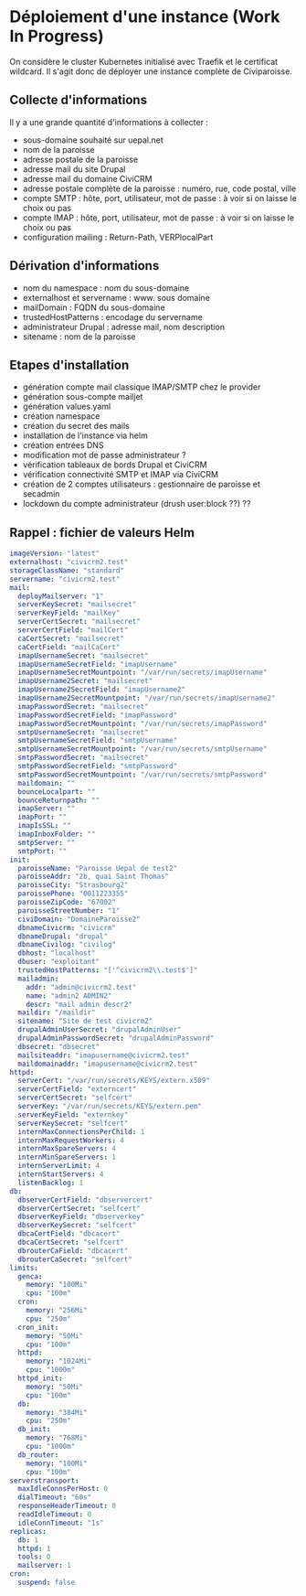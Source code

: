 # Déploiement d'une instance (Work In Progress)

On considère le cluster Kubernetes initialisé avec Traefik et le certificat wildcard. Il s'agit donc de déployer une instance complète de Civiparoisse.

## Collecte d'informations

Il y a une grande quantité d'informations à collecter :

* sous-domaine souhaité sur uepal.net
* nom de la paroisse
* adresse postale de la paroisse
* adresse mail du site Drupal
* adresse mail du domaine CiviCRM
* adresse postale complète de la paroisse : numéro, rue, code postal, ville
* compte SMTP : hôte, port, utilisateur, mot de passe : à voir si on laisse le choix ou pas
* compte IMAP : hôte, port, utilisateur, mot de passe : à voir si on laisse le choix ou pas
* configuration mailing : Return-Path, VERPlocalPart


## Dérivation d'informations

* nom du namespace : nom du sous-domaine
* externalhost  et servername : www. sous domaine
* mailDomain : FQDN du sous-domaine
* trustedHostPatterns : encodage du servername
* administrateur Drupal : adresse mail, nom description
* sitename : nom de la paroisse

## Etapes d'installation

* génération compte mail classique IMAP/SMTP chez le provider
* génération sous-compte mailjet
* génération values.yaml
* création namespace
* création du secret des mails
* installation de l'instance via helm
* création entrées DNS
* modification mot de passe administrateur ?
* vérification tableaux de bords Drupal et CiviCRM
* vérification connectivité SMTP et IMAP via CiviCRM
* création de 2 comptes utilisateurs : gestionnaire de paroisse et secadmin
* lockdown du compte administrateur (drush user:block ??) ??



## Rappel : fichier de valeurs Helm

```yaml
imageVersion: "latest"
externalhost: "civicrm2.test"
storageClassName: "standard"
servername: "civicrm2.test"
mail:
  deployMailserver: "1"
  serverKeySecret: "mailsecret"
  serverKeyField: "mailKey"
  serverCertSecret: "mailsecret"
  serverCertField: "mailCert"
  caCertSecret: "mailsecret"
  caCertField: "mailCaCert"
  imapUsernameSecret: "mailsecret"
  imapUsernameSecretField: "imapUsername"
  imapUsernameSecretMountpoint: "/var/run/secrets/imapUsername"
  imapUsername2Secret: "mailsecret"
  imapUsername2SecretField: "imapUsername2"
  imapUsername2SecretMountpoint: "/var/run/secrets/imapUsername2"
  imapPasswordSecret: "mailsecret"
  imapPasswordSecretField: "imapPassword"
  imapPasswordSecretMountpoint: "/var/run/secrets/imapPassword"
  smtpUsernameSecret: "mailsecret"
  smtpUsernameSecretField: "smtpUsername"
  smtpUsernameSecretMountpoint: "/var/run/secrets/smtpUsername"
  smtpPasswordSecret: "mailsecret"
  smtpPasswordSecretField: "smtpPassword"
  smtpPasswordSecretMountpoint: "/var/run/secrets/smtpPassword"
  maildomain: ""
  bounceLocalpart: ""
  bounceReturnpath: ""
  imapServer: ""
  imapPort: ""
  imapIsSSL: ""
  imapInboxFolder: ""
  smtpServer: ""
  smtpPort: ""
init:
  paroisseName: "Paroisse Uepal de test2"
  paroisseAddr: "2b, quai Saint Thomas"
  paroisseCity: "Strasbourg2"
  paroissePhone: "0011223355"
  paroisseZipCode: "67002"
  paroisseStreetNumber: "1"
  civiDomain: "DomaineParoisse2"
  dbnameCivicrm: "civicrm"
  dbnameDrupal: "drupal"
  dbnameCivilog: "civilog"
  dbhost: "localhost"
  dbuser: "exploitant"
  trustedHostPatterns: "['^civicrm2\\.test$']"
  mailadmin:
    addr: "admin@civicrm2.test"
    name: "admin2 ADMIN2"
    descr: "mail admin descr2"
  maildir: "/maildir"
  sitename: "Site de test civicrm2"
  drupalAdminUserSecret: "drupalAdminUser"
  drupalAdminPasswordSecret: "drupalAdminPassword"
  dbsecret: "dbsecret"
  mailsiteaddr: "imapusername@civicrm2.test"
  maildomainaddr: "imapusername@civicrm2.test"
httpd:
  serverCert: "/var/run/secrets/KEYS/extern.x509"
  serverCertField: "externcert"
  serverCertSecret: "selfcert"
  serverKey: "/var/run/secrets/KEYS/extern.pem"
  serverKeyField: "externkey"
  serverKeySecret: "selfcert"      
  internMaxConnectionsPerChild: 1
  internMaxRequestWorkers: 4
  internMaxSpareServers: 4
  internMinSpareServers: 1
  internServerLimit: 4
  internStartServers: 4  
  listenBacklog: 1
db:  
  dbserverCertField: "dbservercert"
  dbserverCertSecret: "selfcert"
  dbserverKeyField: "dbserverkey"
  dbserverKeySecret: "selfcert"
  dbcaCertField: "dbcacert"
  dbcaCertSecret: "selfcert"
  dbrouterCaField: "dbcacert"
  dbrouterCaSecret: "selfcert"
limits:  
  genca:
    memory: "100Mi"
    cpu: "100m"
  cron:
    memory: "256Mi"
    cpu: "250m"  
  cron_init:
    memory: "50Mi"
    cpu: "100m"
  httpd:
    memory: "1024Mi"
    cpu: "1000m"  
  httpd_init:
    memory: "50Mi"
    cpu: "100m"
  db:
    memory: "384Mi"
    cpu: "250m"
  db_init:
    memory: "768Mi"
    cpu: "1000m"
  db_router:
    memory: "100Mi"
    cpu: "100m"
serverstransport:
  maxIdleConnsPerHost: 0
  dialTimeout: "60s"
  responseHeaderTimeout: 0
  readIdleTimeout: 0
  idleConnTimeout: "1s"
replicas:
  db: 1
  httpd: 1
  tools: 0
  mailserver: 1
cron:
  suspend: false

```
